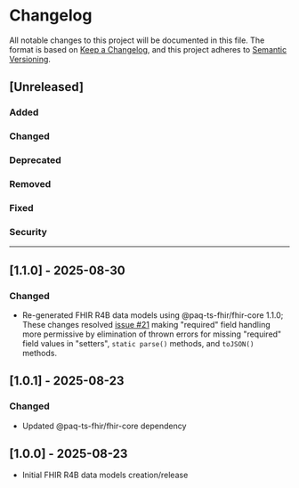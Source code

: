 # Changelog

All notable changes to this project will be documented in this file.
The format is based on [Keep a Changelog](https://keepachangelog.com/en/1.1.0/), and this project adheres to [Semantic Versioning](https://semver.org/spec/v2.0.0.html).

## [Unreleased]

### Added

### Changed

### Deprecated

### Removed

### Fixed

### Security

---

## [1.1.0] - 2025-08-30

### Changed

- Re-generated FHIR R4B data models using @paq-ts-fhir/fhir-core 1.1.0; These changes resolved
  [issue #21](https://github.com/Paqrat76/ts-fhir-datamodels/issues/21) making "required" field handling
  more permissive by elimination of thrown errors for missing "required" field values in "setters", `static parse()`
  methods, and `toJSON()` methods.


## [1.0.1] - 2025-08-23

### Changed

- Updated @paq-ts-fhir/fhir-core dependency


## [1.0.0] - 2025-08-23

- Initial FHIR R4B data models creation/release
